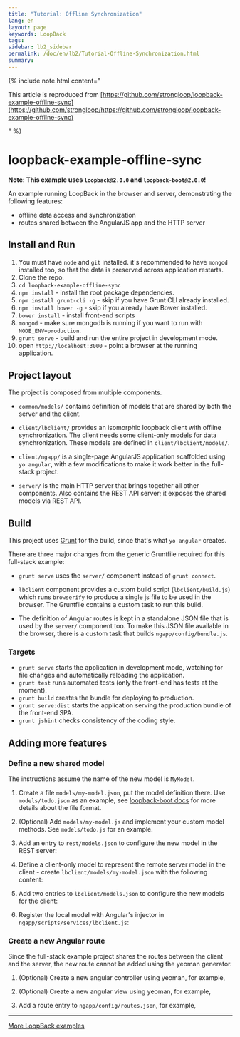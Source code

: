 ```yaml
---
title: "Tutorial: Offline Synchronization"
lang: en
layout: page
keywords: LoopBack
tags:
sidebar: lb2_sidebar
permalink: /doc/en/lb2/Tutorial-Offline-Synchronization.html
summary:
---
```


{% include note.html content="

This article is reproduced from [https://github.com/strongloop/loopback-example-offline-sync](https://github.com/strongloop/https://github.com/strongloop/loopback-example-offline-sync)

" %}

# loopback-example-offline-sync

**Note: This example uses `loopback@2.0.0` and `loopback-boot@2.0.0`!**

An example running LoopBack in the browser and server, demonstrating the
following features:

* offline data access and synchronization
* routes shared between the AngularJS app and the HTTP server

## Install and Run

1.  You must have `node` and `git` installed. it's recommended to have `mongod` installed too, so that the data is preserved across application restarts.
2.  Clone the repo.
3.  `cd loopback-example-offline-sync`
4.  `npm install` - install the root package dependencies.
5.  `npm install grunt-cli -g` - skip if you have Grunt CLI already installed.
6.  `npm install bower -g` - skip if you already have Bower installed.
7.  `bower install` - install front-end scripts
8.  `mongod` - make sure mongodb is running if you want to run with `NODE_ENV=production`.
9.  `grunt serve` - build and run the entire project in development mode.
10.  open `http://localhost:3000` - point a browser at the running application.

## Project layout

The project is composed from multiple components.

* `common/models/` contains definition of models that are shared by both the server and the client.

* `client/lbclient/` provides an isomorphic loopback client with offline synchronization.
  The client needs some client-only models for data synchronization. These models are defined in `client/lbclient/models/`.

* `client/ngapp/` is a single-page AngularJS application scaffolded using `yo angular`,
  with a few modifications to make it work better in the full-stack project.

* `server/` is the main HTTP server that brings together all other components.
  Also contains the REST API server; it exposes the shared models via REST API.

## Build

This project uses [Grunt](http://gruntjs.com/) for the build, since that's what
`yo angular` creates.

There are three major changes from the generic Gruntfile required for this
full-stack example:

* `grunt serve` uses the `server/` component instead of `grunt connect`.

* `lbclient` component provides a custom build script (`lbclient/build.js`) which runs `browserify` to produce a single js file to be used in the
  browser. The Gruntfile contains a custom task to run this build.

* The definition of Angular routes is kept in a standalone JSON file that is used by the `server/` component too.
  To make this JSON file available in the browser, there is a custom task that builds `ngapp/config/bundle.js`.

### Targets

* `grunt serve` starts the application in development mode, watching for file changes and automatically reloading the application.
* `grunt test` runs automated tests (only the front-end has tests at the moment).
* `grunt build` creates the bundle for deploying to production.
* `grunt serve:dist` starts the application serving the production bundle of the front-end SPA.
* `grunt jshint` checks consistency of the coding style.

## Adding more features

### Define a new shared model

The instructions assume the name of the new model is `MyModel`.

1.  Create a file `models/my-model.json`, put the model definition there.
    Use `models/todo.json` as an example, see
    [loopback-boot docs](http://apidocs.strongloop.com/loopback-boot) for more details about the file format.

2.  (Optional) Add `models/my-model.js` and implement your custom model methods. See `models/todo.js` for an example.

3.  Add an entry to `rest/models.json` to configure the new model in the REST server:

4.  Define a client-only model to represent the remote server model in the
    client - create `lbclient/models/my-model.json` with the following content:

5.  Add two entries to `lbclient/models.json` to configure the new models for the client:

6.  Register the local model with Angular's injector in `ngapp/scripts/services/lbclient.js`:

### Create a new Angular route

Since the full-stack example project shares the routes between the client and
the server, the new route cannot be added using the yeoman generator.

1.  (Optional) Create a new angular controller using yeoman, for example,

2.  (Optional) Create a new angular view using yeoman, for example,

3.  Add a route entry to `ngapp/config/routes.json`, for example,

* * *

[More LoopBack examples](https://github.com/strongloop/loopback-example)